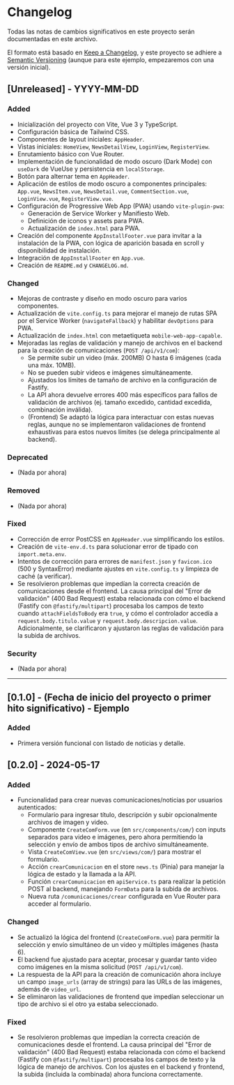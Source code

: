 # Changelog
Todas las notas de cambios significativos en este proyecto serán documentadas en este archivo.

El formato está basado en [Keep a Changelog](https://keepachangelog.com/en/1.0.0/),
y este proyecto se adhiere a [Semantic Versioning](https://semver.org/spec/v2.0.0.html) (aunque para este ejemplo, empezaremos con una versión inicial).

## [Unreleased] - YYYY-MM-DD

### Added
- Inicialización del proyecto con Vite, Vue 3 y TypeScript.
- Configuración básica de Tailwind CSS.
- Componentes de layout iniciales: `AppHeader`.
- Vistas iniciales: `HomeView`, `NewsDetailView`, `LoginView`, `RegisterView`.
- Enrutamiento básico con Vue Router.
- Implementación de funcionalidad de modo oscuro (Dark Mode) con `useDark` de VueUse y persistencia en `localStorage`.
- Botón para alternar tema en `AppHeader`.
- Aplicación de estilos de modo oscuro a componentes principales: `App.vue`, `NewsItem.vue`, `NewsDetail.vue`, `CommentSection.vue`, `LoginView.vue`, `RegisterView.vue`.
- Configuración de Progressive Web App (PWA) usando `vite-plugin-pwa`:
    - Generación de Service Worker y Manifiesto Web.
    - Definición de iconos y assets para PWA.
    - Actualización de `index.html` para PWA.
- Creación del componente `AppInstallFooter.vue` para invitar a la instalación de la PWA, con lógica de aparición basada en scroll y disponibilidad de instalación.
- Integración de `AppInstallFooter` en `App.vue`.
- Creación de `README.md` y `CHANGELOG.md`.

### Changed
- Mejoras de contraste y diseño en modo oscuro para varios componentes.
- Actualización de `vite.config.ts` para mejorar el manejo de rutas SPA por el Service Worker (`navigateFallback`) y habilitar `devOptions` para PWA.
- Actualización de `index.html` con metaetiqueta `mobile-web-app-capable`.
- Mejoradas las reglas de validación y manejo de archivos en el backend para la creación de comunicaciones (`POST /api/v1/com`):
  - Se permite subir un video (máx. 200MB) O hasta 6 imágenes (cada una máx. 10MB).
  - No se pueden subir videos e imágenes simultáneamente.
  - Ajustados los límites de tamaño de archivo en la configuración de Fastify.
  - La API ahora devuelve errores 400 más específicos para fallos de validación de archivos (ej. tamaño excedido, cantidad excedida, combinación inválida).
  - (Frontend) Se adaptó la lógica para interactuar con estas nuevas reglas, aunque no se implementaron validaciones de frontend exhaustivas para estos nuevos límites (se delega principalmente al backend).

### Deprecated
- (Nada por ahora)

### Removed
- (Nada por ahora)

### Fixed
- Corrección de error PostCSS en `AppHeader.vue` simplificando los estilos.
- Creación de `vite-env.d.ts` para solucionar error de tipado con `import.meta.env`.
- Intentos de corrección para errores de `manifest.json` y `favicon.ico` (500 y SyntaxError) mediante ajustes en `vite.config.ts` y limpieza de caché (a verificar).
- Se resolvieron problemas que impedían la correcta creación de comunicaciones desde el frontend. La causa principal del "Error de validación" (400 Bad Request) estaba relacionada con cómo el backend (Fastify con `@fastify/multipart`) procesaba los campos de texto cuando `attachFieldsToBody` era `true`, y cómo el controlador accedía a `request.body.titulo.value` y `request.body.descripcion.value`. Adicionalmente, se clarificaron y ajustaron las reglas de validación para la subida de archivos.

### Security
- (Nada por ahora)

---

## [0.1.0] - (Fecha de inicio del proyecto o primer hito significativo) - Ejemplo

### Added
- Primera versión funcional con listado de noticias y detalle.

## [0.2.0] - 2024-05-17 

### Added
- Funcionalidad para crear nuevas comunicaciones/noticias por usuarios autenticados:
  - Formulario para ingresar título, descripción y subir opcionalmente archivos de imagen y video.
  - Componente `CreateComForm.vue` (en `src/components/com/`) con inputs separados para video e imágenes, pero ahora permitiendo la selección y envío de ambos tipos de archivo simultáneamente.
  - Vista `CreateComView.vue` (en `src/views/com/`) para mostrar el formulario.
  - Acción `crearComunicacion` en el store `news.ts` (Pinia) para manejar la lógica de estado y la llamada a la API.
  - Función `crearComunicacion` en `apiService.ts` para realizar la petición POST al backend, manejando `FormData` para la subida de archivos.
  - Nueva ruta `/comunicaciones/crear` configurada en Vue Router para acceder al formulario.

### Changed
- Se actualizó la lógica del frontend (`CreateComForm.vue`) para permitir la selección y envío simultáneo de un video y múltiples imágenes (hasta 6).
- El backend fue ajustado para aceptar, procesar y guardar tanto video como imágenes en la misma solicitud (`POST /api/v1/com`).
- La respuesta de la API para la creación de comunicación ahora incluye un campo `image_urls` (array de strings) para las URLs de las imágenes, además de `video_url`.
- Se eliminaron las validaciones de frontend que impedían seleccionar un tipo de archivo si el otro ya estaba seleccionado.

### Fixed
- Se resolvieron problemas que impedían la correcta creación de comunicaciones desde el frontend. La causa principal del "Error de validación" (400 Bad Request) estaba relacionada con cómo el backend (Fastify con `@fastify/multipart`) procesaba los campos de texto y la lógica de manejo de archivos. Con los ajustes en el backend y frontend, la subida (incluida la combinada) ahora funciona correctamente.
 